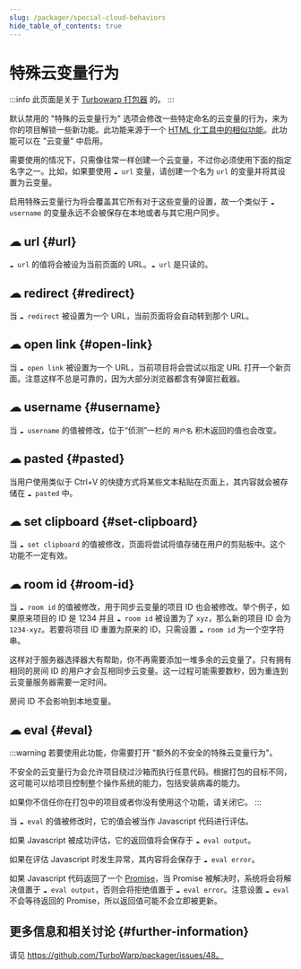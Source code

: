 ```yaml
---
slug: /packager/special-cloud-behaviors
hide_table_of_contents: true
---
```


# 特殊云变量行为

:::info
此页面是关于 [Turbowarp 打包器](https://turbowarp.org/) 的。
:::

默认禁用的 "特殊的云变量行为" 选项会修改一些特定命名的云变量的行为，来为你的项目解锁一些新功能。此功能来源于一个 [HTML 化工具中的相似功能](https://github.com/SheepTester/htmlifier/wiki/Special-cloud-behaviours)。此功能可以在 "云变量" 中启用。

需要使用的情况下，只需像往常一样创建一个云变量，不过你必须使用下面的指定名字之一。比如，如果要使用 `☁ url` 变量，请创建一个名为 `url` 的变量并将其设置为云变量。

启用特殊云变量行为将会覆盖其它所有对于这些变量的设置，故一个类似于 `☁ username` 的变量永远不会被保存在本地或者与其它用户同步。

## ☁ url {#url}

`☁ url` 的值将会被设为当前页面的 URL。`☁ url` 是只读的。

## ☁ redirect {#redirect}

当 `☁ redirect` 被设置为一个 URL，当前页面将会自动转到那个 URL。

## ☁ open link {#open-link}

当 `☁ open link` 被设置为一个 URL，当前项目将会尝试以指定 URL 打开一个新页面。注意这样不总是可靠的，因为大部分浏览器都含有弹窗拦截器。

## ☁ username {#username}

当 `☁ username` 的值被修改，位于“侦测”一栏的 `用户名` 积木返回的值也会改变。

## ☁ pasted {#pasted}

当用户使用类似于 Ctrl+V 的快捷方式将某些文本粘贴在页面上，其内容就会被存储在 `☁ pasted` 中。

## ☁ set clipboard {#set-clipboard}

当 `☁ set clipboard` 的值被修改，页面将尝试将值存储在用户的剪贴板中。这个功能不一定有效。

## ☁ room id {#room-id}

当 `☁ room id` 的值被修改，用于同步云变量的项目 ID 也会被修改。举个例子，如果原来项目的 ID 是 1234 并且 `☁ room id` 被设置为了 `xyz`，那么新的项目 ID 会为 `1234-xyz`。若要将项目 ID 重置为原来的 ID，只需设置 `☁ room id` 为一个空字符串。

这样对于服务器选择器大有帮助，你不再需要添加一堆多余的云变量了。只有拥有相同的房间 ID 的用户才会互相同步云变量。这一过程可能需要数秒，因为重连到云变量服务器需要一定时间。

房间 ID 不会影响到本地变量。

## ☁ eval {#eval}

:::warning
若要使用此功能，你需要打开 "额外的不安全的特殊云变量行为"。

不安全的云变量行为会允许项目绕过沙箱而执行任意代码。根据打包的目标不同，这可能可以给项目控制整个操作系统的能力，包括安装病毒的能力。

如果你不信任你在打包中的项目或者你没有使用这个功能，请关闭它。
:::

当 `☁ eval` 的值被修改时，它的值会被当作 Javascript 代码进行评估。

如果 Javascript 被成功评估，它的返回值将会保存于 `☁ eval output`。

如果在评估 Javascript 时发生异常，其内容将会保存于 `☁ eval error`。

如果 Javascript 代码返回了一个 [Promise](https://developer.mozilla.org/en-US/docs/Web/JavaScript/Reference/Global_Objects/Promise)，当 Promise 被解决时，系统将会将解决值置于 `☁ eval output`，否则会将拒绝值置于 `☁ eval error`。注意设置 `☁ eval` 不会等待返回的 Promise，所以返回值可能不会立即被更新。

## 更多信息和相关讨论 {#further-information}

请见 https://github.com/TurboWarp/packager/issues/48。
